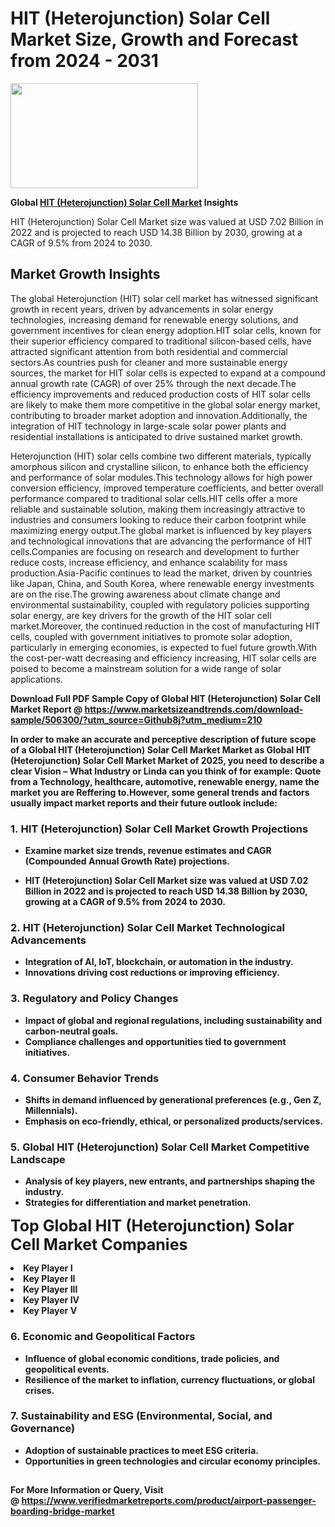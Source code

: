 <H1>HIT (Heterojunction) Solar Cell Market Size, Growth and Forecast from 2024 - 2031</H1><img class="aligncenter size-medium wp-image-584254" src="https://thirdeyenews.in/wp-content/uploads/2024/09/Global-Market-Research-300x168.jpeg" alt="" width="300" height="168" /><p><strong>Global&nbsp;<a href="https://www.marketsizeandtrends.com/download-sample/506300/?utm_source=Github8j?utm_medium=210">HIT (Heterojunction) Solar Cell Market</a> Insights</strong></p><p>HIT (Heterojunction) Solar Cell Market size was valued at USD 7.02 Billion in 2022 and is projected to reach USD 14.38 Billion by 2030, growing at a CAGR of 9.5% from 2024 to 2030.</p><p><h2>Market Growth Insights</h2> <p>The global Heterojunction (HIT) solar cell market has witnessed significant growth in recent years, driven by advancements in solar energy technologies, increasing demand for renewable energy solutions, and government incentives for clean energy adoption.HIT solar cells, known for their superior efficiency compared to traditional silicon-based cells, have attracted significant attention from both residential and commercial sectors.As countries push for cleaner and more sustainable energy sources, the market for HIT solar cells is expected to expand at a compound annual growth rate (CAGR) of over 25% through the next decade.The efficiency improvements and reduced production costs of HIT solar cells are likely to make them more competitive in the global solar energy market, contributing to broader market adoption and innovation.Additionally, the integration of HIT technology in large-scale solar power plants and residential installations is anticipated to drive sustained market growth.<strong></strong></p> <p>Heterojunction (HIT) solar cells combine two different materials, typically amorphous silicon and crystalline silicon, to enhance both the efficiency and performance of solar modules.This technology allows for high power conversion efficiency, improved temperature coefficients, and better overall performance compared to traditional solar cells.HIT cells offer a more reliable and sustainable solution, making them increasingly attractive to industries and consumers looking to reduce their carbon footprint while maximizing energy output.The global market is influenced by key players and technological innovations that are advancing the performance of HIT cells.Companies are focusing on research and development to further reduce costs, increase efficiency, and enhance scalability for mass production.Asia-Pacific continues to lead the market, driven by countries like Japan, China, and South Korea, where renewable energy investments are on the rise.The growing awareness about climate change and environmental sustainability, coupled with regulatory policies supporting solar energy, are key drivers for the growth of the HIT solar cell market.Moreover, the continued reduction in the cost of manufacturing HIT cells, coupled with government initiatives to promote solar adoption, particularly in emerging economies, is expected to fuel future growth.With the cost-per-watt decreasing and efficiency increasing, HIT solar cells are poised to become a mainstream solution for a wide range of solar applications.<strong></p><p><span class=""><strong>Download Full PDF Sample Copy of Global HIT (Heterojunction) Solar Cell Market Report</strong> @ <a href="https://www.marketsizeandtrends.com/download-sample/506300/?utm_source=Github8j?utm_medium=210" target="_blank">https://www.marketsizeandtrends.com/download-sample/506300/?utm_source=Github8j?utm_medium=210</a></span></p><p>In order to make an accurate and perceptive description of future scope of a Global&nbsp;HIT (Heterojunction) Solar Cell Market Market as Global&nbsp;HIT (Heterojunction) Solar Cell Market Market of 2025, you need to describe a clear Vision &ndash; What Industry or Linda can you think of for example: Quote from a Technology, healthcare, automotive, renewable energy, name the market you are Reffering to.However, some general trends and factors usually impact market reports and their future outlook include:</p><h3>1.&nbsp;<strong>HIT (Heterojunction) Solar Cell Market Growth Projections</strong></h3><ul><li>Examine market size trends, revenue estimates and CAGR (Compounded Annual Growth Rate) projections.</li><li><p>HIT (Heterojunction) Solar Cell Market size was valued at USD 7.02 Billion in 2022 and is projected to reach USD 14.38 Billion by 2030, growing at a CAGR of 9.5% from 2024 to 2030.</p></li></ul><h3>2.&nbsp;<strong>HIT (Heterojunction) Solar Cell Market Technological Advancements</strong></h3><ul><li>Integration of AI, IoT, blockchain, or automation in the industry.</li><li>Innovations driving cost reductions or improving efficiency.</li></ul><h3>3.&nbsp;<strong>Regulatory and Policy Changes</strong></h3><ul><li>Impact of global and regional regulations, including sustainability and carbon-neutral goals.</li><li>Compliance challenges and opportunities tied to government initiatives.</li></ul><h3>4.&nbsp;<strong>Consumer Behavior Trends</strong></h3><ul><li>Shifts in demand influenced by generational preferences (e.g., Gen Z, Millennials).</li><li>Emphasis on eco-friendly, ethical, or personalized products/services.</li></ul><h3>5.&nbsp;<strong>Global HIT (Heterojunction) Solar Cell Market Competitive Landscape</strong></h3><ul><li>Analysis of key players, new entrants, and partnerships shaping the industry.</li><li>Strategies for differentiation and market penetration.</li></ul><p data-pm-slice="1 1 []"><span style="color: inherit; font-family: inherit; font-size: 25px;">Top Global HIT (Heterojunction) Solar Cell Market Companies</span></p><div class="" data-test-id=""><p><li>Key Player I</li><li> Key Player II</li><li> Key Player III</li><li> Key Player IV</li><li> Key Player V</li></p></div><h3>6.&nbsp;<strong>Economic and Geopolitical Factors</strong></h3><ul><li>Influence of global economic conditions, trade policies, and geopolitical events.</li><li>Resilience of the market to inflation, currency fluctuations, or global crises.</li></ul><h3>7.&nbsp;<strong>Sustainability and ESG (Environmental, Social, and Governance)</strong></h3><ul><li>Adoption of sustainable practices to meet ESG criteria.</li><li>Opportunities in green technologies and circular economy principles.</li></ul><h2><strong style="font-size: 14px;">For More Information or Query, Visit @&nbsp;</strong><a style="background-color: #ffffff; font-size: 14px;" href="https://www.marketsizeandtrends.com/report/hit-heterojunction-solar-cell-market/" target="_blank">https://www.verifiedmarketreports.com/product/airport-passenger-boarding-bridge-market</a></h2>